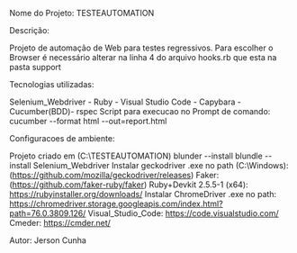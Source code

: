Nome do Projeto: TESTEAUTOMATION

Descrição: 

Projeto de automação de Web para testes regressivos.
Para escolher o Browser é necessário alterar na linha 4 do arquivo hooks.rb que esta na pasta support

Tecnologias utilizadas:

Selenium_Webdriver  - Ruby - Visual Studio Code - Capybara - Cucumber(BDD)- rspec
Script para execucao no Prompt de comando: cucumber --format html --out=report.html

Configuracoes de ambiente:

Projeto criado em (C:\TESTEAUTOMATION)
blunder --install
blundle --install
Selenium_Webdriver
Instalar geckodriver .exe no path (C:\Windows): (https://github.com/mozilla/geckodriver/releases) 
Faker: (https://github.com/faker-ruby/faker)
Ruby+Devkit 2.5.5-1 (x64): https://rubyinstaller.org/downloads/
Instalar ChromeDriver .exe no path: https://chromedriver.storage.googleapis.com/index.html?path=76.0.3809.126/
Visual_Studio_Code: https://code.visualstudio.com/
Cmeder: https://cmder.net/

Autor: Jerson Cunha